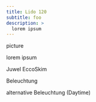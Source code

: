 ```yaml
---
title: Lido 120
subtitle: foo
description: >
  lorem ipsum
---
```


picture

lorem ipsum

Juwel EccoSkim

Beleuchtung

alternative Beleuchtung (Daytime)

<!-- vim: set tw=79 ts=2 sw=2 ai si et: -->
